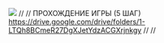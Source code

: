 <a href="https://codeclimate.com/github/keepitquiet1/java-project-lvl1/maintainability"><img src="https://api.codeclimate.com/v1/badges/d24a442044e82fc25560/maintainability" /></a>
//
//
ПРОХОЖДЕНИЕ ИГРЫ (5 ШАГ)
https://drive.google.com/drive/folders/1-LTQh8BCmeR27DgXJetYdzACGXrjnkgy
//
//
